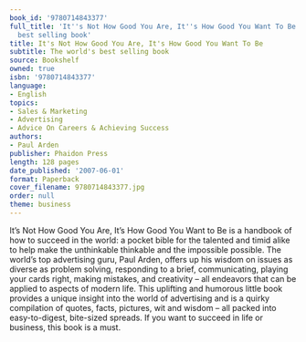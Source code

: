 ```yaml
---
book_id: '9780714843377'
full_title: 'It''s Not How Good You Are, It''s How Good You Want To Be: The world''s
  best selling book'
title: It's Not How Good You Are, It's How Good You Want To Be
subtitle: The world's best selling book
source: Bookshelf
owned: true
isbn: '9780714843377'
language:
- English
topics:
- Sales & Marketing
- Advertising
- Advice On Careers & Achieving Success
authors:
- Paul Arden
publisher: Phaidon Press
length: 128 pages
date_published: '2007-06-01'
format: Paperback
cover_filename: 9780714843377.jpg
order: null
theme: business
---
```

It’s Not How Good You Are, It’s How Good You Want to Be is a handbook of how to succeed in the world: a pocket bible for the talented and timid alike to help make the unthinkable thinkable and the impossible possible.
The world’s top advertising guru, Paul Arden, offers up his wisdom on issues as diverse as problem solving, responding to a brief, communicating, playing your cards right, making mistakes, and creativity – all endeavors that can be applied to aspects of modern life.
This uplifting and humorous little book provides a unique insight into the world of advertising and is a quirky compilation of quotes, facts, pictures, wit and wisdom – all packed into easy-to-digest, bite-sized spreads. If you want to succeed in life or business, this book is a must.
